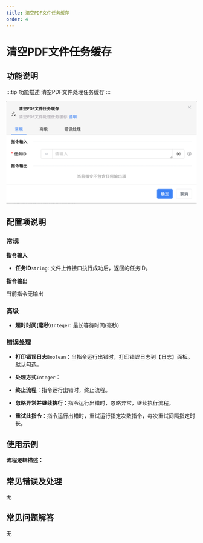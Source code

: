 ```yaml
---
title: 清空PDF文件任务缓存
order: 4
---
```


# 清空PDF文件任务缓存

## 功能说明

:::tip 功能描述
清空PDF文件处理任务缓存
:::

![清空PDF文件任务缓存](../../../assets/清空PDF文件任务缓存_command.png)

## 配置项说明

### 常规

**指令输入**

- **任务ID**`string`: 文件上传接口执行成功后，返回的任务ID。


**指令输出**

当前指令无输出

### 高级

- **超时时间(毫秒)**`Integer`: 最长等待时间(毫秒)

### 错误处理

- **打印错误日志**`Boolean`：当指令运行出错时，打印错误日志到【日志】面板。默认勾选。

- **处理方式**`Integer`：

 - **终止流程**：指令运行出错时，终止流程。

 - **忽略异常并继续执行**：指令运行出错时，忽略异常，继续执行流程。

 - **重试此指令**：指令运行出错时，重试运行指定次数指令，每次重试间隔指定时长。

## 使用示例

**流程逻辑描述：** 

## 常见错误及处理

无

## 常见问题解答

无

